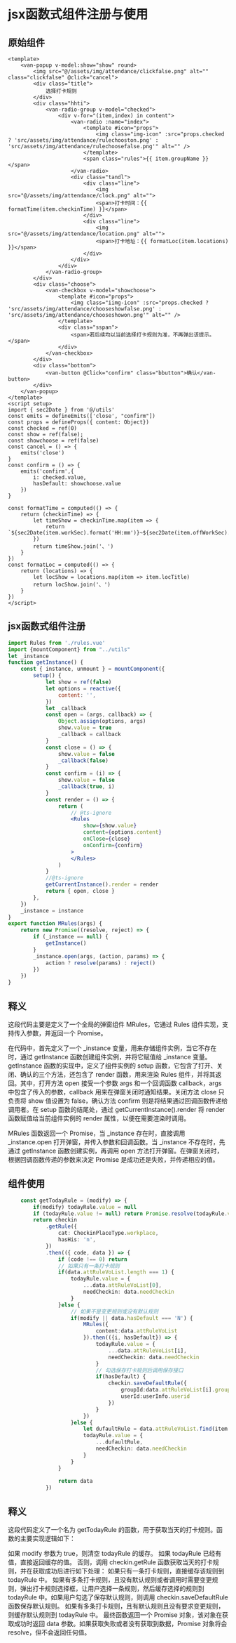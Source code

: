 # jsx函数式组件注册与使用

## 原始组件

```vue
<template>
    <van-popup v-model:show="show" round>
        <img src="@/assets/img/attendance/clickfalse.png" alt="" class="clickfalse" @click="cancel">
        <div class="title">
            选择打卡规则
        </div>
        <div class="hhti">
            <van-radio-group v-model="checked">
                <div v-for="(item,index) in content">
                    <van-radio :name="index">
                        <template #icon="props">
                            <img class="img-icon" :src="props.checked ? 'src/assets/img/attendance/rulechooston.png' : 'src/assets/img/attendance/rulechoosefalse.png'" alt="" />
                        </template>
                        <span class="rules">{{ item.groupName }}</span>
                    </van-radio>
                    <div class="tandl">
                        <div class="line">
                            <img src="@/assets/img/attendance/clock.png" alt="">
                            <span>打卡时间：{{ formatTime(item.checkinTime) }}</span>
                        </div>
                        <div class="line">
                            <img src="@/assets/img/attendance/location.png" alt="">
                            <span>打卡地址：{{ formatLoc(item.locations) }}</span>
                        </div>
                    </div>
                </div>
            </van-radio-group>
        </div>
        <div class="choose">
            <van-checkbox v-model="showchoose">
                <template #icon="props">
                    <img class="iimg-icon" :src="props.checked ? 'src/assets/img/attendance/chooseshowfalse.png' : 'src/assets/img/attendance/chooseshowon.png'" alt="" />
                </template>
                <div class="sspan">
                    <span>若后续均以当前选择打卡规则为准，不再弹出该提示。</span>
                </div>
            </van-checkbox>
        </div>
        <div class="bottom">
            <van-button @Click="confirm" class="bbutton">确认</van-button>
        </div>
    </van-popup>
</template>
<script setup>
import { sec2Date } from '@/utils'
const emits = defineEmits(['close', "confirm"])
const props = defineProps({ content: Object})
const checked = ref(0)
const show = ref(false);
const showchoose = ref(false)
const cancel = () => {
    emits('close')
}
const confirm = () => {
    emits('confirm',{
        i: checked.value,
        hasDefault: showchoose.value
    })
}

const formatTime = computed(() => {
    return (checkinTime) => {
        let timeShow = checkinTime.map(item => {
            return `${sec2Date(item.workSec).format('HH:mm')}~${sec2Date(item.offWorkSec).format('HH:mm')}`
        })
        return timeShow.join('、')
    }
})
const formatLoc = computed(() => {
    return (locations) => {
        let locShow = locations.map(item => item.locTitle)
        return locShow.join('、')
    }
})
</script>
```

## jsx函数式组件注册

```jsx
import Rules from './rules.vue'
import {mountComponent} from "../utils"
let _instance
function getInstance() {
    const { instance, unmount } = mountComponent({
        setup() {
            let show = ref(false)
            let options = reactive({
                content: '',
            })
            let _callback
            const open = (args, callback) => {
                Object.assign(options, args)
                show.value = true
                _callback = callback 
            }
            const close = () => {
                show.value = false
                _callback(false)
            }
            const confirm = (i) => {
                show.value = false
                _callback(true, i)
            }
            const render = () => {
                return (
                    // @ts-ignore
                    <Rules
                        show={show.value}
                        content={options.content}
                        onClose={close}
                        onConfirm={confirm}
                    >
                    </Rules>
                )
            }
            //@ts-ignore
            getCurrentInstance().render = render
            return { open, close }
        },
    })
    _instance = instance
}
export function MRules(args) {
    return new Promise((resolve, reject) => {
        if (_instance == null) {
            getInstance()
        }
        _instance.open(args, (action, params) => {
            action ? resolve(params) : reject()
        })
    })
}
```

## 释义

这段代码主要是定义了一个全局的弹窗组件 MRules，它通过 Rules 组件实现，支持传入参数，并返回一个 Promise。

在代码中，首先定义了一个 _instance 变量，用来存储组件实例，当它不存在时，通过 getInstance 函数创建组件实例，并将它赋值给 _instance 变量。getInstance 函数的实现中，定义了组件实例的 setup 函数，它包含了打开、关闭、确认的三个方法，还包含了 render 函数，用来渲染 Rules 组件，并将其返回。其中，打开方法 open 接受一个参数 args 和一个回调函数 callback，args 中包含了传入的参数，callback 用来在弹窗关闭时通知结果。关闭方法 close 只负责将 show 值设置为 false，确认方法 confirm 则是将结果通过回调函数传递给调用者。在 setup 函数的结尾处，通过 getCurrentInstance().render 将 render 函数赋值给当前组件实例的 render 属性，以便在需要渲染时调用。

MRules 函数返回一个 Promise，当 _instance 存在时，直接调用 _instance.open 打开弹窗，并传入参数和回调函数。当 _instance 不存在时，先通过 getInstance 函数创建实例，再调用 open 方法打开弹窗。在弹窗关闭时，根据回调函数传递的参数来决定 Promise 是成功还是失败，并传递相应的值。

## 组件使用

```ts
    const getTodayRule = (modify) => {
        if(modify) todayRule.value = null
        if (todayRule.value != null) return Promise.resolve(todayRule.value)
        return checkin
            .getRule({
                cat: CheckinPlaceType.workplace,
                hasHis: 'n',
            })
            .then(({ code, data }) => {
                if (code !== 0) return
                // 如果只有一条打卡规则
                if(data.attRuleVoList.length === 1) {
                    todayRule.value = {
                        ...data.attRuleVoList[0],
                        needCheckin: data.needCheckin
                    }
                }else {
                    // 如果不是变更规则或没有默认规则
                    if(modify || data.hasDefault === 'N') {
                        MRules({
                            content:data.attRuleVoList
                        }).then(({i, hasDefault}) => {
                            todayRule.value = {
                                ...data.attRuleVoList[i],
                                needCheckin: data.needCheckin
                            }
                            // 勾选保存打卡规则后调用保存接口
                            if(hasDefault) {
                                checkin.saveDefaultRule({
                                    groupId:data.attRuleVoList[i].groupId,
                                    userId:userInfo.userid
                                })
                            }
                        })
                    }else {
                        let dufaultRule = data.attRuleVoList.find(item => item.defaultRule === 'Y');
                        todayRule.value = {
                            ...dufaultRule,
                            needCheckin: data.needCheckin
                        }
                    }
                }
                
                return data
            })
```

## 释义

这段代码定义了一个名为 getTodayRule 的函数，用于获取当天的打卡规则。函数的主要实现逻辑如下：

如果 modify 参数为 true，则清空 todayRule 的缓存。
如果 todayRule 已经有值，直接返回缓存的值。
否则，调用 checkin.getRule 函数获取当天的打卡规则，并在获取成功后进行如下处理：
如果只有一条打卡规则，直接缓存该规则到 todayRule 中。
如果有多条打卡规则，且没有默认规则或者调用时需要变更规则，弹出打卡规则选择框，让用户选择一条规则，然后缓存选择的规则到 todayRule 中。如果用户勾选了保存默认规则，则调用 checkin.saveDefaultRule 函数保存默认规则。
如果有多条打卡规则，且有默认规则且没有要求变更规则，则缓存默认规则到 todayRule 中。
最终函数返回一个 Promise 对象，该对象在获取成功时返回 data 参数。如果获取失败或者没有获取到数据，Promise 对象将会 resolve，但不会返回任何值。

